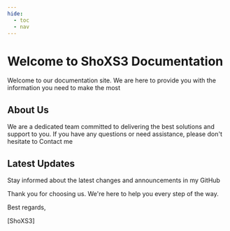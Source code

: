 ```yaml
---
hide:
  - toc
  - nav
---
```

# Welcome to ShoXS3 Documentation

Welcome to our documentation site. We are here to provide you with the information you need to make the most

## About Us

We are a dedicated team committed to delivering the best solutions and support to you. If you have any questions or need assistance, please don't hesitate to Contact me

## Latest Updates

Stay informed about the latest changes and announcements in my GitHub

Thank you for choosing us. We're here to help you every step of the way.

Best regards,

[ShoXS3]
